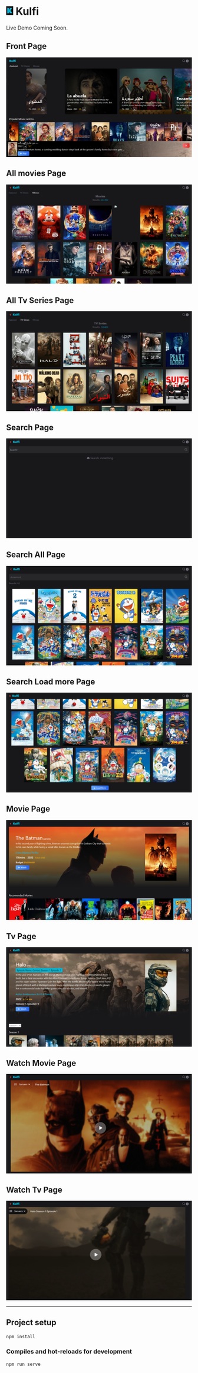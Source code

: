 # <img src="screenshots/kulfi.PNG"> Kulfi

Live Demo Coming Soon.

## Front Page
<img src="screenshots/kulfi_start_page.PNG"><br/>

## All movies Page
<img src="screenshots/kulfi_all_movie.PNG"><br/>

## All Tv Series Page
<img src="screenshots/kulfi_all_tv.PNG"><br/>

## Search Page
<img src="screenshots/kulfi_search.PNG"><br/>

## Search All Page
<img src="screenshots/search_all.PNG"><br/>

## Search Load more Page
<img src="screenshots/search_loadmore.PNG"><br/>

## Movie Page
<img src="screenshots/movie_page.PNG"><br/>

## Tv Page
<img src="screenshots/tv_page.PNG"><br/>

## Watch Movie Page
<img src="screenshots/watch_movie.PNG"><br/>

## Watch Tv Page
<img src="screenshots/watch_tv.PNG"><br/>

<hr>

## Project setup
```
npm install
```

### Compiles and hot-reloads for development
```
npm run serve
```
